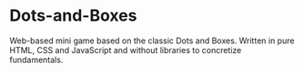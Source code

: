 # Dots-and-Boxes
Web-based mini game based on the classic Dots and Boxes. Written in pure HTML, CSS and JavaScript and without libraries to concretize fundamentals.
